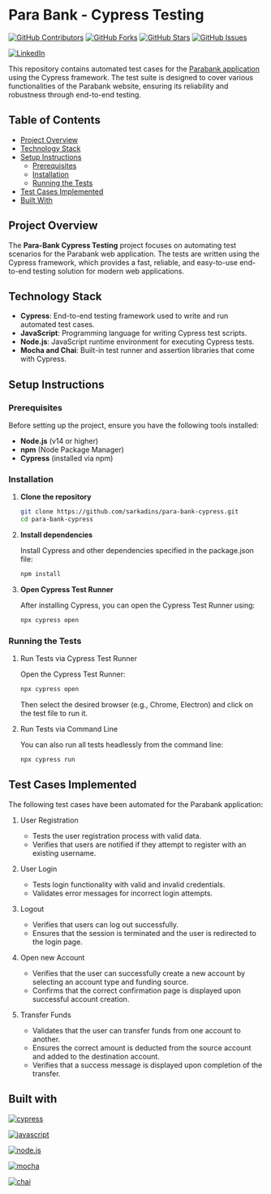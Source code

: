 # Para Bank - Cypress Testing

[![GitHub Contributors][contributors-shield]][contributors-url]
[![GitHub Forks][forks-shield]][forks-url]
[![GitHub Stars][stars-shield]][stars-url]
[![GitHub Issues][issues-shield]][issues-url]

[![LinkedIn][linkedin-shield]][linkedin-url]

This repository contains automated test cases for the [Parabank application](https://parabank.parasoft.com/parabank/index.htm) using the Cypress framework. The test suite is designed to cover various functionalities of the Parabank website, ensuring its reliability and robustness through end-to-end testing.

## Table of Contents

- [Project Overview](#project-overview)
- [Technology Stack](#technology-stack)
- [Setup Instructions](#setup-instructions)
  - [Prerequisites](#prerequisites)
  - [Installation](#installation)
  - [Running the Tests](#running-the-tests)
- [Test Cases Implemented](#test-cases-implemented)
- [Built With](#built-with)

## Project Overview

The **Para-Bank Cypress Testing** project focuses on automating test scenarios for the Parabank web application. The tests are written using the Cypress framework, which provides a fast, reliable, and easy-to-use end-to-end testing solution for modern web applications.

## Technology Stack

- **Cypress**: End-to-end testing framework used to write and run automated test cases.
- **JavaScript**: Programming language for writing Cypress test scripts.
- **Node.js**: JavaScript runtime environment for executing Cypress tests.
- **Mocha and Chai**: Built-in test runner and assertion libraries that come with Cypress.

## Setup Instructions

### Prerequisites

Before setting up the project, ensure you have the following tools installed:

- **Node.js** (v14 or higher)
- **npm** (Node Package Manager)
- **Cypress** (installed via npm)

### Installation

1. **Clone the repository**

   ```bash
   git clone https://github.com/sarkadins/para-bank-cypress.git
   cd para-bank-cypress
   ```

2. **Install dependencies**

    Install Cypress and other dependencies specified in the package.json file:

    ```bash
    npm install
    ```

3. **Open Cypress Test Runner**

    After installing Cypress, you can open the Cypress Test Runner using:

    ```bash
    npx cypress open
    ```

### Running the Tests

1. Run Tests via Cypress Test Runner

    Open the Cypress Test Runner:

    ```bash
    npx cypress open
    ```
    Then select the desired browser (e.g., Chrome, Electron) and click on the test file to run it.

2. Run Tests via Command Line

    You can also run all tests headlessly from the command line:

    ```bash
    npx cypress run
    ```

## Test Cases Implemented

The following test cases have been automated for the Parabank application:

1. User Registration

    - Tests the user registration process with valid data.
    - Verifies that users are notified if they attempt to register with an existing username.

2. User Login

    - Tests login functionality with valid and invalid credentials.
    - Validates error messages for incorrect login attempts.

3. Logout

    - Verifies that users can log out successfully.
    - Ensures that the session is terminated and the user is redirected to the login page.

4. Open new Account

    - Verifies that the user can successfully create a new account by selecting an account type and funding source.
    - Confirms that the correct confirmation page is displayed upon successful account creation.

5. Transfer Funds

    - Validates that the user can transfer funds from one account to another.
    - Ensures the correct amount is deducted from the source account and added to the destination account.
    - Verifies that a success message is displayed upon completion of the transfer.

## Built with

[![cypress][cypress-shield]][cypress-url]

[![javascript][javascript-shield]][javascript-url]

[![node.js][node-shield]][node-url]

[![mocha][mocha-shield]][mocha-url]

[![chai][chai-shield]][chai-url]


[contributors-shield]: https://img.shields.io/github/contributors/sarkadins/para-bank-cypress

[contributors-url]: https://github.com/sarkadins/para-bank-cypress/graphs/contributors

[forks-shield]: https://img.shields.io/github/forks/sarkadins/para-bank-cypress

[forks-url]: https://github.com/sarkadins/para-bank-cypress/forks

[stars-shield]: https://img.shields.io/github/stars/sarkadins/para-bank-cypress

[stars-url]: https://github.com/sarkadins/para-bank-cypress/stargazers

[issues-shield]: https://img.shields.io/github/issues/sarkadins/para-bank-cypress

[issues-url]: https://github.com/sarkadins/para-bank-cypress/issues

[linkedin-shield]: https://img.shields.io/badge/LinkedIn-0077B5?style=for-the-badge&logo=linkedin&logoColor=white

[linkedin-url]: https://www.linkedin.com/in/soma-sarkadi-nagy/

[cypress-shield]: https://img.shields.io/badge/-cypress-%23E5E5E5?style=for-the-badge&logo=cypress&logoColor=058a5e

[cypress-url]: https://www.cypress.io/

[javascript-shield]: https://img.shields.io/badge/JavaScript-ES6+-yellow?logo=javascript&logoColor=white

[javascript-url]: https://www.javascript.com/

[node-shield]: https://img.shields.io/badge/Node.js-v14+-green?logo=node.js&logoColor=white

[node-url]: https://nodejs.org/en

[mocha-shield]: https://img.shields.io/badge/Mocha-Testing%20Framework-8D6748?logo=mocha&logoColor=white

[mocha-url]: https://mochajs.org/

[chai-shield]: https://img.shields.io/badge/Chai-Assertion%20Library-9D8D5F?logo=chai&logoColor=white

[chai-url]: https://www.chaijs.com/
